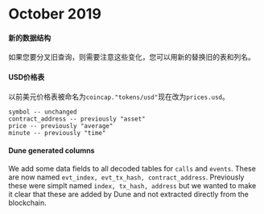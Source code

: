 # October 2019

#### 新的数据结构 <a href="#new-data-structure" id="new-data-structure"></a>

如果您要分叉旧查询，则需要注意这些变化，您可以用新的替换旧的表和列名。


#### USD价格表<a href="#usd-price-tables" id="usd-price-tables"></a>
以前美元价格表被命名为`coincap."tokens/usd"`现在改为`prices.usd`。

```
symbol -- unchanged
contract_address -- previously "asset"
price -- previously "average"
minute -- previously "time"
```

#### Dune generated columns <a href="#dune-generated-columns" id="dune-generated-columns"></a>

We add some data fields to all decoded tables for `calls` and `events`. These are now named `evt_index, evt_tx_hash, contract_address`. Previously these were simplt named `index, tx_hash, address` but we wanted to make it clear that these are added by Dune and not extracted directly from the blockchain.
